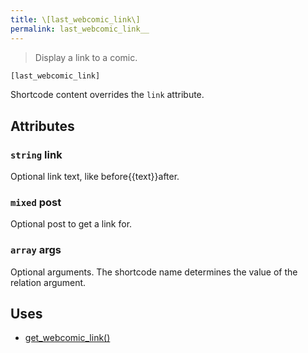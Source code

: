 ```yaml
---
title: \[last_webcomic_link\]
permalink: last_webcomic_link__
---
```


> Display a link to a comic.

```php
[last_webcomic_link]
```

Shortcode content overrides the `link` attribute.

## Attributes

### `string` link
Optional link text, like before{{text}}after.

### `mixed` post
Optional post to get a link for.

### `array` args
Optional arguments. The shortcode name determines the
value of the relation argument.

## Uses
- [get_webcomic_link()](get_webcomic_link())
